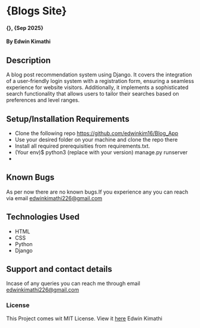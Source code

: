 # {Blogs Site}
#### {}, {Sep 2025}
#### By **Edwin Kimathi**
## Description
A blog post recommendation system using Django. It covers the integration of a user-friendly login system with a registration form, ensuring a seamless experience for website visitors. Additionally, it implements a sophisticated search functionality that allows users to tailor their searches based on preferences and level ranges.
## Setup/Installation Requirements
* Clone the following repo https://github.com/edwinkim16/Blog_App
* Use your desired folder on your machine and clone the repo there
* Install all required prerequisities from requirements.txt.
* (Your env)$ python3 (replace with your version) manage.py runserver
* 
## Known Bugs
 As per now there are no known bugs.If you experience any you can reach via email edwinkimathi226@gmail.com
## Technologies Used
* HTML
* CSS
* Python
* Django
## Support and contact details
Incase of any queries you can reach me through email edwinkimathi226@gmail.com
### License
This Project comes wit MIT License. View it <a href="https://github.com/edwinkim16/Blog_App">here</a>
 Edwin Kimathi
  